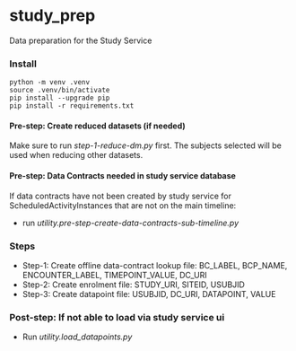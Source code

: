 # study_prep
Data preparation for the Study Service

### Install
```
python -m venv .venv
source .venv/bin/activate
pip install --upgrade pip
pip install -r requirements.txt
```

#### Pre-step: Create reduced datasets (if needed)
Make sure to run _step-1-reduce-dm.py_ first. The subjects selected will be used when reducing other datasets.

#### Pre-step: Data Contracts needed in study service database
If data contracts have not been created by study service for ScheduledActivityInstances that are not on the main timeline:
- run _utility.pre-step-create-data-contracts-sub-timeline.py_

### Steps
- Step-1: Create offline data-contract lookup file: BC_LABEL, BCP_NAME, ENCOUNTER_LABEL, TIMEPOINT_VALUE, DC_URI
- Step-2: Create enrolment file: STUDY_URI, SITEID, USUBJID
- Step-3: Create datapoint file: USUBJID, DC_URI, DATAPOINT, VALUE

### Post-step: If not able to load via study service ui
- Run _utility.load_datapoints.py_

